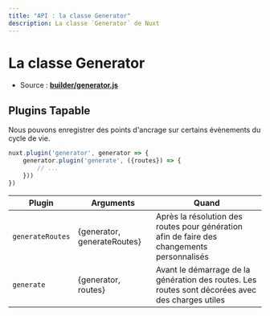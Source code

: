 ```yaml
---
title: "API : la classe Generator"
description: La classe `Generator` de Nuxt
---
```


# La classe Generator

- Source : **[builder/generator.js](https://github.com/nuxt/nuxt.js/blob/dev/lib/builder/generator.js)**

## Plugins Tapable

Nous pouvons enregistrer des points d'ancrage sur certains évènements du cycle de vie.

```js
nuxt.plugin('generator', generator => {
    generator.plugin('generate', ({routes}) => {
        // ...
    }))
})
```

Plugin           | Arguments                   | Quand
-----------------|-----------------------------|-------------------------------------------------------------------------------------------------
`generateRoutes` | {generator, generateRoutes} | Après la résolution des routes pour génération afin de faire des changements personnalisés
`generate`       | {generator, routes}         | Avant le démarrage de la génération des routes. Les routes sont décorées avec des charges utiles
